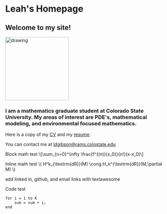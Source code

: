 # Leah's Homepage

## Welcome to my site!

<img src="/files/images/leah" alt="drawing" width="200"/>

### I am a mathematics graduate student at Colorado State University. My areas of interest are PDE's, mathematical modeling, and environmental focused mathematics.


Here is a copy of my [CV](files/documents/cv.pdf) and my [resume](files/documents/resume.pdf).

You can contact me at ldgibson@rams.colostate.edu. 

Block math test \\[\sum_{n=0}^\infty \frac{f^{(n)}(x_0)}{n!}(x-x_0)\\]

Inline math test \\( H^k_{\textrm{dR}}(M) \cong H_k^{\textrm{dR}}(M,\partial M) \\)

add linked in, github, and email links with textawesome

Code test 
```
for i = 1 to K
	sum = sum + i;
end
```

